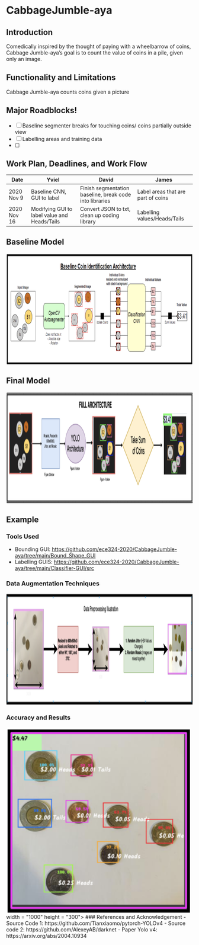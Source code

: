 # CabbageJumble-aya

## Introduction
Comedically inspired by the thought of paying with a wheelbarrow of coins, Cabbage Jumble-aya’s goal is to count the value of coins in a pile, given only an image. 

## Functionality and Limitations
Cabbage Jumble-aya counts coins given a picture

### 

## Major Roadblocks!
-[ ] Baseline segmenter breaks for touching coins/ coins partially outside view
-[ ] Labelling areas and training data
-[ ] 

## Work Plan, Deadlines, and Work Flow
|Date|Yviel|David|James|
|---|---|---|---|
|2020 Nov 9|Baseline CNN, GUI to label|Finish segmentation baseline, break code into libraries|Label areas that are part of coins|
|2020 Nov 16|Modifying GUI to label value and Heads/Tails|Convert JSON to txt, clean up coding library|Labelling values/Heads/Tails|

## Baseline Model
<img src = "https://github.com/ece324-2020/CabbageJumble-aya/blob/main/Images/baseline.png" width = "1000" height = "300">


## Final Model
<img src = "https://github.com/ece324-2020/CabbageJumble-aya/blob/main/Images/Full_arc.png" width = "1000" height = "300">

## Example 


### Tools Used
- Bounding GUI: https://github.com/ece324-2020/CabbageJumble-aya/tree/main/Bound_Shape_GUI
- Labelling GUIS: https://github.com/ece324-2020/CabbageJumble-aya/tree/main/Classifier-GUI/src

### Data Augmentation Techniques
<img src = "https://github.com/ece324-2020/CabbageJumble-aya/blob/main/Images/DataProc.png" width = "1000" height = "300">

### Accuracy and Results
<img src =  "https://github.com/ece324-2020/CabbageJumble-aya/blob/main/Images/Example.png" width = "500" height = "500">
width = "1000" height = "300">
### References and Acknowledgement
- Source Code 1: https://github.com/Tianxiaomo/pytorch-YOLOv4
- Source code 2: https://github.com/AlexeyAB/darknet
- Paper Yolo v4: https://arxiv.org/abs/2004.10934
